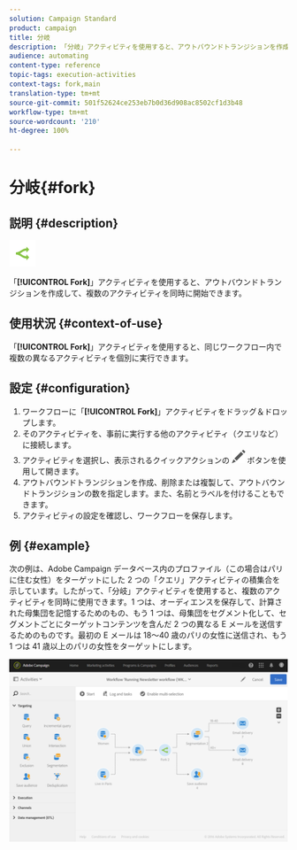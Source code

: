 ```yaml
---
solution: Campaign Standard
product: campaign
title: 分岐
description: 「分岐」アクティビティを使用すると、アウトバウンドトランジションを作成して、複数のアクティビティを同時に開始できます。
audience: automating
content-type: reference
topic-tags: execution-activities
context-tags: fork,main
translation-type: tm+mt
source-git-commit: 501f52624ce253eb7b0d36d908ac8502cf1d3b48
workflow-type: tm+mt
source-wordcount: '210'
ht-degree: 100%

---
```



# 分岐{#fork}

## 説明 {#description}

![](assets/fork.png)

「**[!UICONTROL Fork]**」アクティビティを使用すると、アウトバウンドトランジションを作成して、複数のアクティビティを同時に開始できます。

## 使用状況 {#context-of-use}

「**[!UICONTROL Fork]**」アクティビティを使用すると、同じワークフロー内で複数の異なるアクティビティを個別に実行できます。

## 設定 {#configuration}

1. ワークフローに「**[!UICONTROL Fork]**」アクティビティをドラッグ＆ドロップします。
1. そのアクティビティを、事前に実行する他のアクティビティ（クエリなど）に接続します。
1. アクティビティを選択し、表示されるクイックアクションの ![](assets/edit_darkgrey-24px.png) ボタンを使用して開きます。
1. アウトバウンドトランジションを作成、削除または複製して、アウトバウンドトランジションの数を指定します。また、名前とラベルを付けることもできます。
1. アクティビティの設定を確認し、ワークフローを保存します。

## 例 {#example}

次の例は、Adobe Campaign データベース内のプロファイル（この場合はパリに住む女性）をターゲットにした 2 つの「クエリ」アクティビティの積集合を示しています。したがって、「分岐」アクティビティを使用すると、複数のアクティビティを同時に使用できます。1 つは、オーディエンスを保存して、計算された母集団を記憶するためのもの、もう 1 つは、母集団をセグメント化して、セグメントごとにターゲットコンテンツを含んだ 2 つの異なる E メールを送信するためのものです。最初の E メールは 18～40 歳のパリの女性に送信され、もう 1 つは 41 歳以上のパリの女性をターゲットにします。

![](assets/wkf_fork_example.png)

